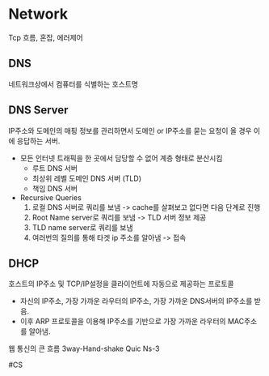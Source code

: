 # Network

Tcp 흐름, 혼잡, 에러제어

## DNS
네트워크상에서 컴퓨터를 식별하는 호스트명

## DNS Server
IP주소와 도메인의 매핑 정보를 관리하면서 도메인 or IP주소를 묻는 요청이 올 경우 이에 응답하는 서버.
- 모든 인터넷 트래픽을 한 곳에서 담당할 수 없어 계층 형태로 분산시킴
	- 루트 DNS 서버
	- 최상위 레벨 도메인 DNS 서버 (TLD)
	- 책임 DNS 서버
- Recursive Queries
	1. 로컬 DNS 서버로 쿼리를 보냄 -> cache를 살펴보고 없다면 다음 단계로 진행
	2. Root Name server로 쿼리를 보냄 -> TLD 서버 정보 제공
	3. TLD name server로 쿼리를 보냄
	4. 여러번의 질의를 통해 타겟 ip 주소를 알아냄 -> 접속

## DHCP
호스트의 IP주소 및 TCP/IP설정을 클라이언트에 자동으로 제공하는 프로토콜
- 자신의 IP주소, 가장 가까운 라우터의 IP주소, 가장 가까운 DNS서버의 IP주소를 받음.
- 이후 ARP 프로토콜을 이용해 IP주소를 기반으로 가장 가까운 라우터의 MAC주소를 알아냄.


웹 통신의 큰 흐름
3way-Hand-shake
Quic
Ns-3

#CS